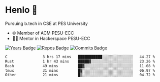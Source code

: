 
# Henlo 🌊

Pursuing b.tech in CSE at PES University

 - 🌐 Member of ACM PESU-ECC
 - 👨‍💻 Mentor in Hackerspace PESU-ECC

 [![Years Badge](https://badges.pufler.dev/years/bwaklog)](https://badges.pufler.dev) 
 [![Repos Badge](https://badges.pufler.dev/repos/bwaklog)](https://badges.pufler.dev)
 [![Commits Badge](https://badges.pufler.dev/commits/monthly/bwaklog)](https://badges.pufler.dev)

<!--START_SECTION:waka-->

```txt
C                3 hrs 17 mins   ███████████░░░░░░░░░░░░░░   44.27 %
Rust             1 hr 43 mins    █████▓░░░░░░░░░░░░░░░░░░░   23.26 %
Bash             49 mins         ██▓░░░░░░░░░░░░░░░░░░░░░░   11.08 %
tmux             31 mins         █▓░░░░░░░░░░░░░░░░░░░░░░░   06.97 %
Other            21 mins         █▒░░░░░░░░░░░░░░░░░░░░░░░   04.72 %
```

<!--END_SECTION:waka-->
